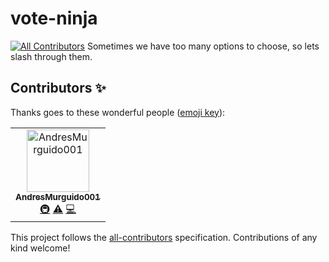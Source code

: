 # vote-ninja
[![All Contributors](https://img.shields.io/badge/all_contributors-1-orange.svg?style=flat-square)](#contributors)
Sometimes we have too many options to choose, so lets slash through them.

## Contributors ✨

Thanks goes to these wonderful people ([emoji key](https://allcontributors.org/docs/en/emoji-key)):

<!-- ALL-CONTRIBUTORS-LIST:START - Do not remove or modify this section -->
<!-- prettier-ignore -->
<table>
  <tr>
    <td align="center"><a href="https://github.com/AndresMurguido001"><img src="https://avatars2.githubusercontent.com/u/34611135?v=4" width="100px;" alt="AndresMurguido001"/><br /><sub><b>AndresMurguido001</b></sub></a><br /><a href="#infra-AndresMurguido001" title="Infrastructure (Hosting, Build-Tools, etc)">🚇</a> <a href="https://github.com/open-source-miami/vote-ninja/commits?author=AndresMurguido001" title="Tests">⚠️</a> <a href="https://github.com/open-source-miami/vote-ninja/commits?author=AndresMurguido001" title="Code">💻</a></td>
  </tr>
</table>

<!-- ALL-CONTRIBUTORS-LIST:END -->

This project follows the [all-contributors](https://github.com/all-contributors/all-contributors) specification. Contributions of any kind welcome!